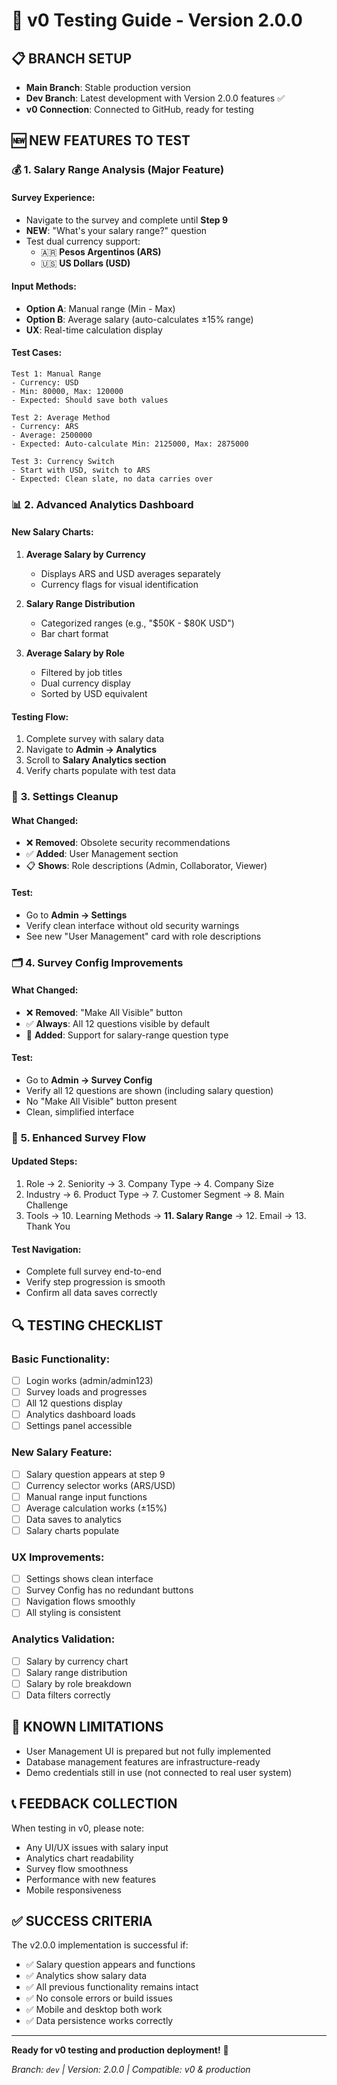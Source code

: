 # 🚀 v0 Testing Guide - Version 2.0.0

## 📋 **BRANCH SETUP**
- **Main Branch**: Stable production version
- **Dev Branch**: Latest development with Version 2.0.0 features ✅
- **v0 Connection**: Connected to GitHub, ready for testing

## 🆕 **NEW FEATURES TO TEST**

### 💰 **1. Salary Range Analysis (Major Feature)**

#### **Survey Experience:**
- Navigate to the survey and complete until **Step 9**
- **NEW**: "What's your salary range?" question
- Test dual currency support:
  - 🇦🇷 **Pesos Argentinos (ARS)**
  - 🇺🇸 **US Dollars (USD)**

#### **Input Methods:**
- **Option A**: Manual range (Min - Max)
- **Option B**: Average salary (auto-calculates ±15% range)
- **UX**: Real-time calculation display

#### **Test Cases:**
```
Test 1: Manual Range
- Currency: USD
- Min: 80000, Max: 120000
- Expected: Should save both values

Test 2: Average Method  
- Currency: ARS
- Average: 2500000
- Expected: Auto-calculate Min: 2125000, Max: 2875000

Test 3: Currency Switch
- Start with USD, switch to ARS
- Expected: Clean slate, no data carries over
```

### 📊 **2. Advanced Analytics Dashboard**

#### **New Salary Charts:**
1. **Average Salary by Currency**
   - Displays ARS and USD averages separately
   - Currency flags for visual identification

2. **Salary Range Distribution** 
   - Categorized ranges (e.g., "$50K - $80K USD")
   - Bar chart format

3. **Average Salary by Role**
   - Filtered by job titles
   - Dual currency display
   - Sorted by USD equivalent

#### **Testing Flow:**
1. Complete survey with salary data
2. Navigate to **Admin → Analytics**
3. Scroll to **Salary Analytics section**
4. Verify charts populate with test data

### 🔧 **3. Settings Cleanup**

#### **What Changed:**
- ❌ **Removed**: Obsolete security recommendations  
- ✅ **Added**: User Management section
- 📋 **Shows**: Role descriptions (Admin, Collaborator, Viewer)

#### **Test:**
- Go to **Admin → Settings**
- Verify clean interface without old security warnings
- See new "User Management" card with role descriptions

### 🗂️ **4. Survey Config Improvements**

#### **What Changed:**
- ❌ **Removed**: "Make All Visible" button
- ✅ **Always**: All 12 questions visible by default
- 🔧 **Added**: Support for salary-range question type

#### **Test:**
- Go to **Admin → Survey Config**
- Verify all 12 questions are shown (including salary question)
- No "Make All Visible" button present
- Clean, simplified interface

### 📱 **5. Enhanced Survey Flow**

#### **Updated Steps:**
1. Role → 2. Seniority → 3. Company Type → 4. Company Size 
5. Industry → 6. Product Type → 7. Customer Segment → 8. Main Challenge
9. Tools → 10. Learning Methods → **11. Salary Range** → 12. Email → 13. Thank You

#### **Test Navigation:**
- Complete full survey end-to-end
- Verify step progression is smooth
- Confirm all data saves correctly

## 🔍 **TESTING CHECKLIST**

### **Basic Functionality:**
- [ ] Login works (admin/admin123)
- [ ] Survey loads and progresses
- [ ] All 12 questions display
- [ ] Analytics dashboard loads
- [ ] Settings panel accessible

### **New Salary Feature:**
- [ ] Salary question appears at step 9
- [ ] Currency selector works (ARS/USD)
- [ ] Manual range input functions
- [ ] Average calculation works (±15%)
- [ ] Data saves to analytics
- [ ] Salary charts populate

### **UX Improvements:**
- [ ] Settings shows clean interface
- [ ] Survey Config has no redundant buttons
- [ ] Navigation flows smoothly
- [ ] All styling is consistent

### **Analytics Validation:**
- [ ] Salary by currency chart
- [ ] Salary range distribution
- [ ] Salary by role breakdown
- [ ] Data filters correctly

## 🐛 **KNOWN LIMITATIONS**
- User Management UI is prepared but not fully implemented
- Database management features are infrastructure-ready
- Demo credentials still in use (not connected to real user system)

## 📞 **FEEDBACK COLLECTION**

When testing in v0, please note:
- Any UI/UX issues with salary input
- Analytics chart readability
- Survey flow smoothness  
- Performance with new features
- Mobile responsiveness

## ✅ **SUCCESS CRITERIA**

The v2.0.0 implementation is successful if:
- ✅ Salary question appears and functions
- ✅ Analytics show salary data
- ✅ All previous functionality remains intact
- ✅ No console errors or build issues
- ✅ Mobile and desktop both work
- ✅ Data persistence works correctly

---

**Ready for v0 testing and production deployment!** 🎉

*Branch: `dev` | Version: 2.0.0 | Compatible: v0 & production*